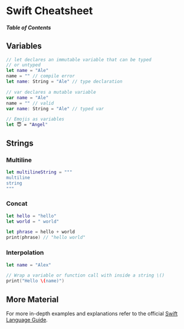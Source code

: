 # Swift Cheatsheet

##### Table of Contents

## Variables

```swift
// let declares an immutable variable that can be typed
// or untyped
let name = "Ale"
name = "" // compile error
let name: String = "Ale" // type declaration

// var declares a mutable variable
var name = "Ale"
name = "" // valid
var name: String = "Ale" // typed var

// Emojis as variables
let 😇 = "Angel"
```

## Strings

### Multiline

```swift
let multilineString = """
multiline
string
"""
```

### Concat

```swift
let hello = "hello"
let world = " world"

let phrase = hello + world
print(phrase) // "hello world"
```

### Interpolation

```swift
let name = "Alex"

// Wrap a variable or function call with inside a string \()
print("Hello \(name)")
```

## More Material

For more in-depth examples and explanations refer to the official [Swift Language Guide](https://docs.swift.org/swift-book/LanguageGuide/TheBasics.html).
